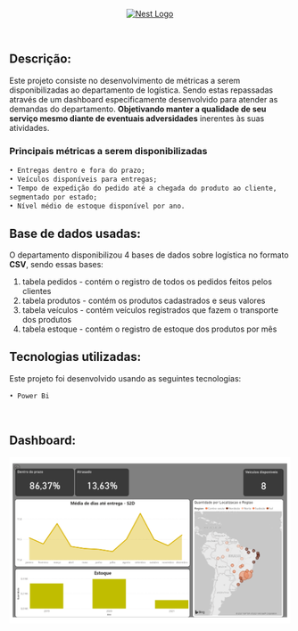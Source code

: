 <p align="center">
  <a href="https://powerbi.microsoft.com/pt-br/" target="blank"><img src="https://ideias.avancadas.info/images/power-bi.png" width="320" alt="Nest Logo" /></a>
</p>
<p align="left">
<a href="https://powerbi.microsoft.com/pt-br/downloads/" target="blank"><img alt="" src="https://img.shields.io/gem/u/12?label=Power%20BI&logo=Power%20BI&style=plastic" /></a>
</p>

## Descrição:

Este projeto consiste no desenvolvimento de métricas a serem disponibilizadas ao departamento de logística. Sendo estas repassadas através de um dashboard especificamente desenvolvido para atender as demandas do departamento. **Objetivando manter a qualidade de seu serviço mesmo diante de eventuais adversidades** inerentes às suas atividades.

 ### Principais métricas a serem disponibilizadas


    • Entregas dentro e fora do prazo;
    • Veículos disponíveis para entregas; 
    • Tempo de expedição do pedido até a chegada do produto ao cliente, segmentado por estado;    
    • Nível médio de estoque disponível por ano.
    
   
## Base de dados usadas:    

O departamento disponibilizou 4 bases de dados sobre logística no formato **CSV**, sendo essas bases:

1. tabela pedidos - contém o registro de todos os pedidos feitos pelos clientes
2. tabela produtos - contém os produtos cadastrados e seus valores
3. tabela veículos - contém veículos registrados que fazem o transporte dos produtos
4. tabela estoque - contém o registro de estoque dos produtos por mês

## Tecnologias utilizadas:

Este projeto foi desenvolvido usando as seguintes tecnologias:
    
    • Power Bi
  
<p align="left"> 
<a href="https://github.com/imersao-alura/aluraflix/blob/master/LICENSE " target="_blank"><img src="https://img.shields.io/badge/licence-MIT-blue.svg" alt="" /></a> 
</p>

## Dashboard:

<p align="left"> 
<a href="https://github.com/guilhermegoesgarcia/Power_BI_logistica/blob/main/Resultado_Logistica.png?raw=true" target="_blank"><img src="https://github.com/guilhermegoesgarcia/Power_BI_logistica/blob/main/Resultado_Logistica.png?raw=true" alt="" /></a> 
</p>
